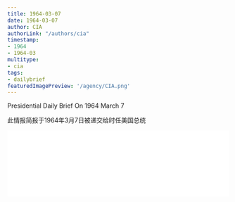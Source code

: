 ```yaml
---
title: 1964-03-07
date: 1964-03-07
author: CIA 
authorLink: "/authors/cia"
timestamp: 
- 1964
- 1964-03
multitype: 
- cia
tags: 
- dailybrief
featuredImagePreview: '/agency/CIA.png'
---
```



Presidential Daily Brief On 1964 March 7

此情报简报于1964年3月7日被递交给时任美国总统

<!--more-->





<div id="over" style="width:100%; overflow:hidden"> <iframe id="sFrame" name="sFrame" frameborder="no" border="0"  allowfullscreen marginwidth="0" scrolling="no" src = " /CIA/1964-03-07.html "  style = " position:absulute; width: 806px; top: 300;" > </iframe> </div>
